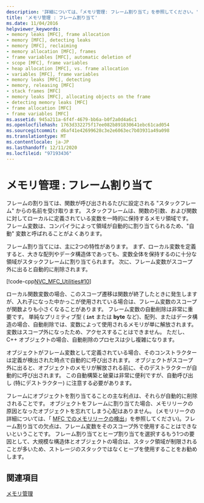 ```yaml
---
description: '詳細については、「メモリ管理: フレーム割り当て」を参照してください。'
title: 'メモリ管理 : フレーム割り当て'
ms.date: 11/04/2016
helpviewer_keywords:
- memory leaks [MFC], frame allocation
- memory [MFC], detecting leaks
- memory [MFC], reclaiming
- memory allocation [MFC], frames
- frame variables [MFC], automatic deletion of
- scope [MFC], frame variables
- heap allocation [MFC], vs. frame allocation
- variables [MFC], frame variables
- memory leaks [MFC], detecting
- memory, releasing [MFC]
- stack frames [MFC]
- memory leaks [MFC], allocating objects on the frame
- detecting memory leaks [MFC]
- frame allocation [MFC]
- frame variables [MFC]
ms.assetid: 945a211a-6f4f-4679-bb6a-b0f2a0d4a6c1
ms.openlocfilehash: 1763d332275f17ee082b891830641ebc61cad054
ms.sourcegitcommit: d6af41e42699628c3e2e6063ec7b03931a49a098
ms.translationtype: MT
ms.contentlocale: ja-JP
ms.lasthandoff: 12/11/2020
ms.locfileid: "97193436"
---
```

# <a name="memory-management-frame-allocation"></a>メモリ管理 : フレーム割り当て

フレームの割り当ては、関数が呼び出されるたびに設定される "スタックフレーム" からの名前を受け取ります。 スタックフレームは、関数の引数、および関数に対してローカルに定義されている変数を一時的に保持するメモリ領域です。 フレーム変数は、コンパイラによって領域が自動的に割り当てられるため、"自動" 変数と呼ばれることがよくあります。

フレーム割り当てには、主に2つの特性があります。 まず、ローカル変数を定義すると、大きな配列やデータ構造体であっても、変数全体を保持するのに十分な領域がスタックフレームに割り当てられます。 次に、フレーム変数がスコープ外に出ると自動的に削除されます。

[!code-cpp[NVC_MFC_Utilities#10](codesnippet/cpp/memory-management-frame-allocation_1.cpp)]

ローカル関数変数の場合、このスコープ遷移は関数が終了したときに発生しますが、入れ子になった中かっこが使用されている場合は、フレーム変数のスコープが関数よりも小さくなることがあります。 フレーム変数の自動削除は非常に重要です。 単純なプリミティブ型 ( **`int`** または **byte** など)、配列、またはデータ構造の場合、自動削除では、変数によって使用されるメモリが単に解放されます。 変数はスコープ外になったため、アクセスすることはできません。 ただし、C++ オブジェクトの場合、自動削除のプロセスは少し複雑になります。

オブジェクトがフレーム変数として定義されている場合、そのコンストラクターは定義が検出された時点で自動的に呼び出されます。 オブジェクトがスコープ外に出ると、オブジェクトのメモリが解放される前に、そのデストラクターが自動的に呼び出されます。 この自動構築と破棄は非常に便利ですが、自動呼び出し (特にデストラクター) に注意する必要があります。

フレームにオブジェクトを割り当てることの主な利点は、それらが自動的に削除されることです。 オブジェクトをフレームに割り当てた場合、メモリリークの原因となったオブジェクトを忘れてしまう心配はありません。 (メモリリークの詳細については、「 [MFC でのメモリリークの検出](/previous-versions/visualstudio/visual-studio-2010/c99kz476(v=vs.100))」を参照してください)。フレーム割り当ての欠点は、フレーム変数をそのスコープ外で使用することはできないということです。 フレーム割り当てとヒープ割り当てを選択するもう1つの要因として、大規模な構造体とオブジェクトの場合は、スタック領域が制限されることが多いため、ストレージのスタックではなくヒープを使用することをお勧めします。

## <a name="see-also"></a>関連項目

[メモリ管理](memory-management.md)
